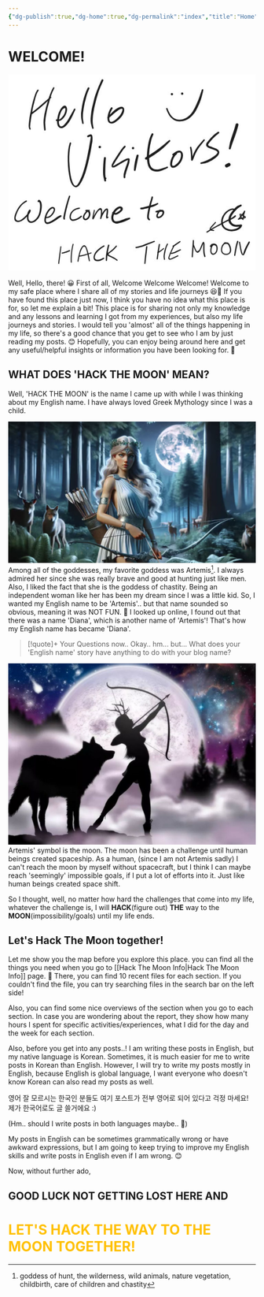 ```yaml
---
{"dg-publish":true,"dg-home":true,"dg-permalink":"index","title":"Home","permalink":"/index/","tags":["gardenEntry"],"dgPassFrontmatter":true,"noteIcon":"1"}
---
```


# WELCOME!
![Utilities/Images/Pasted image 20241028014706.jpeg](/img/user/Utilities/Images/Pasted%20image%2020241028014706.jpeg)

Well, Hello, there! 😀
First of all, Welcome Welcome Welcome!
Welcome to my safe place where I share all of my stories and life journeys 😆🥰
If you have found this place just now, I think you have no idea what this place is for, so let me explain a bit!
This place is for sharing not only my knowledge and any lessons and learning I got from my experiences, but also my life journeys and stories. 
I would tell you 'almost' all of the things happening in my life, so there's a good chance that you get to see who I am by just reading my posts. 😊
Hopefully, you can enjoy being around here and get any useful/helpful insights or information you have been looking for. 💖

## WHAT DOES 'HACK THE MOON' MEAN?
Well, 'HACK THE MOON' is the name I came up with while I was thinking about my English name.
I have always loved Greek Mythology since I was a child.

![Utilities/Images/Pasted image 20241028172405.jpeg](/img/user/Utilities/Images/Pasted%20image%2020241028172405.jpeg)
Among all of the goddesses, my favorite goddess was Artemis[^1]. 
I always admired her since she was really brave and good at hunting just like men. 
Also, I liked the fact that she is the goddess of chastity.
Being an independent woman like her has been my dream since I was a little kid.
So, I wanted my English name to be 'Artemis'.. but that name sounded so obvious, meaning it was NOT FUN. 🤔
I looked up online, I found out that there was a name 'Diana', which is another name of 'Artemis'!
That's how my English name has became 'Diana'.

>[!quote]+ Your Questions now..
>Okay.. hm... but...
What does your 'English name' story have anything to do with your blog name?

![Utilities/Images/Pasted image 20241028173605.jpeg](/img/user/Utilities/Images/Pasted%20image%2020241028173605.jpeg)
Artemis' symbol is the moon.
The moon has been a challenge until human beings created spaceship.
As a human, (since I am not Artemis sadly) I can't reach the moon by myself without spacecraft, but I think I can maybe reach 'seemingly' impossible goals, if I put a lot of efforts into it. 
Just like human beings created space shift.

So I thought, well, 
no matter how hard the challenges that come into my life, 
whatever the challenge is,
I will **HACK**(figure out) **THE** way to the **MOON**(impossibility/goals) until my life ends. 

## Let's Hack The Moon together!
Let me show you the map before you explore this place. 
you can find all the things you need when you go to [[Hack The Moon Info\|Hack The Moon Info]] page. 🫠
There, you can find 10 recent files for each section. 
If you couldn't find the file, you can try searching files in the search bar on the left side!

Also, you can find some nice overviews of the section when you go to each section.
In case you are wondering about the report, they show how many hours I spent for specific activities/experiences, what I did for the day and the week for each section. 

Also, before you get into any posts..!
I am writing these posts in English, but my native language is Korean.
Sometimes, it is much easier for me to write posts in Korean than English.
However, I will try to write my posts mostly in English, because English is global language, I want everyone who doesn't know Korean can also read my posts as well.

영어 잘 모르시는 한국인 분들도 여기 포스트가 전부 영어로 되어 있다고 걱정 마세요!
제가 한국어로도 글 쓸거에요 :)

(Hm.. should I write posts in both languages maybe.. 🤔)

My posts in English can be sometimes grammatically wrong or have awkward expressions, but I am going to keep trying to improve my English skills and write posts in English even if I am wrong. 😊

Now, without further ado, 

## **GOOD LUCK NOT GETTING LOST HERE** AND

# <font color="#ffc000">LET'S HACK THE WAY TO THE MOON TOGETHER!</font>




[^1]: goddess of hunt, the wilderness, wild animals, nature vegetation, childbirth, care of children and chastity